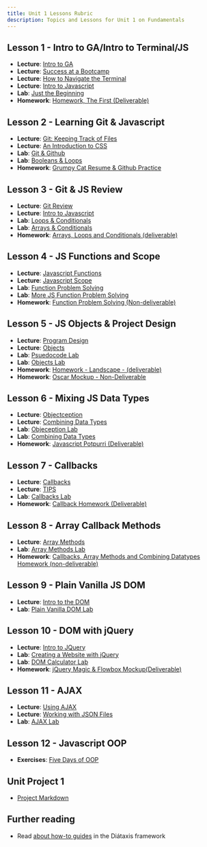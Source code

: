 ```yaml
---
title: Unit 1 Lessons Rubric
description: Topics and Lessons for Unit 1 on Fundamentals
---
```


## Lesson 1 - Intro to GA/Intro to Terminal/JS

- **Lecture**: [Intro to GA](https://git.generalassemb.ly/AlexMerced/unit_1_html_css_js/blob/main/day_01/instructor_notes/1.%20CULTURE.md)
- **Lecture**: [Success at a Bootcamp](https://git.generalassemb.ly/AlexMerced/unit_1_html_css_js/blob/main/day_01/instructor_notes/2.%20SUCCESS.md)
- **Lecture**: [How to Navigate the Terminal](https://git.generalassemb.ly/AlexMerced/unit_1_html_css_js/blob/main/day_01/instructor_notes/3.%20TERMINAL_NAVIGATION.md)
- **Lecture**: [Intro to Javascript](https://git.generalassemb.ly/AlexMerced/unit_1_html_css_js/blob/main/day_01/instructor_notes/5.%20INTRO_TO_JAVASCRIPT.md)
- **Lab**: [Just the Beginning](https://git.generalassemb.ly/AlexMerced/unit_1_html_css_js/blob/main/day_01/student_labs/just_the_beginning.md)
- **Homework**: [Homework, The First (Deliverable)](https://git.generalassemb.ly/AlexMerced/unit_1_html_css_js/tree/main/day_01/homework)

## Lesson 2 - Learning Git & Javascript

- **Lecture**: [Git: Keeping Track of Files](https://git.generalassemb.ly/AlexMerced/unit_1_html_css_js/blob/main/day_02/instructor_notes/1.%20Git.md)
- **Lecture**: [An Introduction to CSS](https://git.generalassemb.ly/AlexMerced/unit_1_html_css_js/blob/main/day_02/instructor_notes/2_CSS.md)
- **Lab**: [Git & Github](https://git.generalassemb.ly/AlexMerced/unit_1_html_css_js/blob/main/day_02/student_labs/git_and_github.md)
- **Lab**: [Booleans & Loops](https://git.generalassemb.ly/AlexMerced/unit_1_html_css_js/blob/main/day_02/student_labs/booleans_and_loops.md)
- **Homework**: [Grumpy Cat Resume & Github Practice](https://git.generalassemb.ly/AlexMerced/unit_1_html_css_js/tree/main/day_02/homework)

## Lesson 3 - Git & JS Review

- **Lecture**: [Git Review](https://git.generalassemb.ly/AlexMerced/unit_1_html_css_js/tree/main/day_03/morning_exercise)
- **Lecture**: [Intro to Javascript](https://git.generalassemb.ly/AlexMerced/unit_1_html_css_js/tree/main/day_03/instructor_notes)
- **Lab**: [Loops & Conditionals](https://git.generalassemb.ly/AlexMerced/unit_1_html_css_js/blob/main/day_03/student_labs/morning_lab.md)
- **Lab**: [Arrays & Conditionals](https://git.generalassemb.ly/AlexMerced/unit_1_html_css_js/blob/main/day_03/student_labs/afternoon_lab.md)
- **Homework**: [Arrays, Loops and Conditionals (deliverable)](https://git.generalassemb.ly/AlexMerced/unit_1_html_css_js/tree/main/day_03/homework)

## Lesson 4 - JS Functions and Scope

- **Lecture**: [Javascript Functions](https://git.generalassemb.ly/AlexMerced/lessons/blob/main/unit1/1/functions.md)
- **Lecture**: [Javascript Scope](https://git.generalassemb.ly/AlexMerced/unit_1_html_css_js/blob/main/day_04/instructor_notes/2.%20SCOPE.md)
- **Lab**: [Function Problem Solving](https://git.generalassemb.ly/AlexMerced/unit_1_html_css_js/blob/main/day_04/student_labs/morning_lab.md)
- **Lab**: [More JS Function Problem Solving](https://git.generalassemb.ly/AlexMerced/unit_1_html_css_js/blob/main/day_04/student_labs/afternoon_lab.md)
- **Homework**: [Function Problem Solving (Non-deliverable)](https://git.generalassemb.ly/AlexMerced/unit_1_html_css_js/tree/main/day_04/homework)

## Lesson 5 - JS Objects & Project Design

- **Lecture**: [Program Design](https://git.generalassemb.ly/AlexMerced/unit_1_html_css_js/blob/main/day_05/instructor_notes/1.%20Program%20Design.md)
- **Lecture**: [Objects](https://git.generalassemb.ly/AlexMerced/intro_to_objects)
- **Lab**: [Psuedocode Lab](https://git.generalassemb.ly/AlexMerced/unit_1_html_css_js/blob/main/day_05/student_labs/1_pseudocode_lab.md)
- **Lab**: [Objects Lab](https://git.generalassemb.ly/AlexMerced/unit_1_html_css_js/blob/main/day_05/student_labs/2_objects_lab.md)
- **Homework**: [Homework - Landscape - (deliverable)](https://git.generalassemb.ly/AlexMerced/unit_1_html_css_js/blob/main/day_05/homework/landscaper.md)
- **Homework**: [Oscar Mockup - Non-Deliverable](https://git.generalassemb.ly/AlexMerced/unit_1_html_css_js/tree/main/day_05/homework/oscar)

## Lesson 6 - Mixing JS Data Types

- **Lecture**: [Objectception](https://git.generalassemb.ly/AlexMerced/unit_1_html_css_js/blob/main/day_06/instructor_notes/1.%20Object-ception.md)
- **Lecture**: [Combining Data Types](https://git.generalassemb.ly/AlexMerced/unit_1_html_css_js/blob/main/day_06/instructor_notes/2.%20Combining%20Data%20Types.md)
- **Lab**: [Objeception Lab](https://git.generalassemb.ly/AlexMerced/unit_1_html_css_js/blob/main/day_06/student_labs/1_object-ception_lab.md)
- **Lab**: [Combining Data Types](https://git.generalassemb.ly/AlexMerced/unit_1_html_css_js/blob/main/day_06/student_labs/2_combining_datatypes_lab.md)
- **Homework**: [Javascript Potpurri (Deliverable)](https://git.generalassemb.ly/AlexMerced/unit_1_html_css_js/tree/main/day_06/homework)

## Lesson 7 - Callbacks

- **Lecture**: [Callbacks](https://git.generalassemb.ly/AlexMerced/unit_1_html_css_js/blob/main/day_07/instructor_notes/1.%20Callbacks.md)
- **Lecture**: [TIPS](https://git.generalassemb.ly/AlexMerced/unit_1_html_css_js/blob/main/day_07/instructor_notes/3.%20TIPS.md)
- **Lab**: [Callbacks Lab](https://git.generalassemb.ly/AlexMerced/unit_1_html_css_js/blob/main/day_07/student_labs/1_callbacks_lab.md)
- **Homework**: [Callback Homework (Deliverable)](https://git.generalassemb.ly/AlexMerced/unit_1_html_css_js/tree/main/day_07/homework)

## Lesson 8 - Array Callback Methods

- **Lecture**: [Array Methods](https://git.generalassemb.ly/AlexMerced/unit_1_html_css_js/blob/main/day_07/instructor_notes/2.%20array_methods_w_callbacks%20(optional).md)
- **Lab**: [Array Methods Lab](https://git.generalassemb.ly/AlexMerced/unit_1_html_css_js/blob/main/day_07/student_labs/2_array_methods_callbacks_lab.md)
- **Homework**: [Callbacks, Array Methods and Combining Datatypes Homework (non-deliverable)](https://git.generalassemb.ly/AlexMerced/unit_1_html_css_js/tree/main/day_07/homework)

## Lesson 9 - Plain Vanilla JS DOM

- **Lecture**: [Intro to the DOM](https://git.generalassemb.ly/AlexMerced/Intro_To_DOM_Lessons/blob/master/introtodom.md)
- **Lab**: [Plain Vanilla DOM Lab](https://git.generalassemb.ly/AlexMerced/unit_1_html_css_js/blob/main/day_08/student_labs/morning_lab.md)

## Lesson 10 - DOM with jQuery

- **Lecture**: [Intro to JQuery](https://git.generalassemb.ly/AlexMerced/unit_1_html_css_js/blob/main/day_08/instructor_notes/intro_to_jQuery.md)
- **Lab**: [Creating a Website with jQuery](https://git.generalassemb.ly/AlexMerced/unit_1_html_css_js/blob/main/day_08/student_labs/afternoon_lab.md)
- **Lab**: [DOM Calculator Lab](https://git.generalassemb.ly/AlexMerced/unit_1_html_css_js/blob/main/day_10/student_labs/Morning.md)
- **Homework**: [jQuery Magic & Flowbox Mockup(Deliverable)](https://git.generalassemb.ly/AlexMerced/unit_1_html_css_js/tree/main/day_08/homework)

## Lesson 11 - AJAX

- **Lecture**: [Using AJAX](https://git.generalassemb.ly/AlexMerced/Intro_To_DOM_Lessons/blob/master/ajax.md)
- **Lecture**: [Working with JSON Files](https://git.generalassemb.ly/AlexMerced/Intro_To_DOM_Lessons/blob/master/json.md)
- **Lab**: [AJAX Lab](https://git.generalassemb.ly/AlexMerced/unit_1_html_css_js/blob/main/day_11/student_labs/ajax-lab.md)


## Lesson 12 - Javascript OOP

- **Exercises**: [Five Days of OOP](https://git.generalassemb.ly/SEIR-AM-RESOURCES/5daysofOOP)


## Unit Project 1
- [Project Markdown](https://git.generalassemb.ly/AlexMerced/lessons/blob/main/projects/project1.md)

## Further reading

- Read [about how-to guides](https://diataxis.fr/how-to-guides/) in the Diátaxis framework